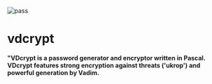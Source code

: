 ![pass](https://pin.it/6wTzYnOjo)

# vdcrypt
**"VDcrypt is a password generator and encryptor written in Pascal. VDcrypt features strong encryption against threats ('ukrop') and powerful generation by Vadim.**